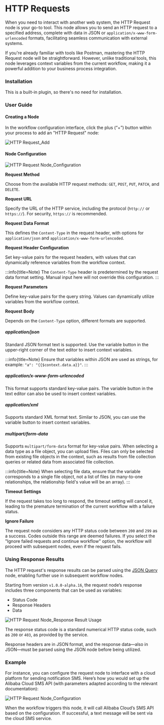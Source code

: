 # HTTP Requests

<PluginInfo name="workflow-request" link="/handbook/workflow-request"></PluginInfo>

When you need to interact with another web system, the HTTP Request node is your go-to tool. This node allows you to send an HTTP request to a specified address, complete with data in JSON or `application/x-www-form-urlencoded` formats, facilitating seamless communication with external systems.

If you're already familiar with tools like Postman, mastering the HTTP Request node will be straightforward. However, unlike traditional tools, this node leverages context variables from the current workflow, making it a powerful addition to your business process integration.

### Installation

This is a built-in plugin, so there's no need for installation.

### User Guide

#### Creating a Node

In the workflow configuration interface, click the plus (“+”) button within your process to add an "HTTP Request" node:

![HTTP Request_Add](https://static-docs.nocobase.com/46f2a6fc3f6869c80f8fbd362a54e644.png)

#### Node Configuration

![HTTP Request Node_Configuration](https://static-docs.nocobase.com/2fcb29af66b892fa704add52e2974a52.png)

**Request Method**

Choose from the available HTTP request methods: `GET`, `POST`, `PUT`, `PATCH`, and `DELETE`.

**Request URL**

Specify the URL of the HTTP service, including the protocol (`http://` or `https://`). For security, `https://` is recommended.

**Request Data Format**

This defines the `Content-Type` in the request header, with options for `application/json` and `application/x-www-form-urlencoded`.

**Request Header Configuration**

Set key-value pairs for the request headers, with values that can dynamically reference variables from the workflow context.

:::info{title=Note}
The `Content-Type` header is predetermined by the request data format setting. Manual input here will not override this configuration.
:::

**Request Parameters**

Define key-value pairs for the query string. Values can dynamically utilize variables from the workflow context.

**Request Body**

Depends on the `Content-Type` option, different formats are supported.

##### application/json

Standard JSON format text is supported. Use the variable button in the upper-right corner of the text editor to insert context variables.

:::info{title=Note}
Ensure that variables within JSON are used as strings, for example: `"a": "{{$context.data.a}}"`.
:::

##### application/x-www-form-urlencoded

This format supports standard key-value pairs. The variable button in the text editor can also be used to insert context variables.

##### application/xml

Supports standard XML format text. Similar to JSON, you can use the variable button to insert context variables.

##### multipart/form-data

Supports `multipart/form-data` format for key-value pairs. When selecting a data type as a file object, you can upload files. Files can only be selected from existing file objects in the context, such as results from file collection queries or related data from associated file collection.

:::info{title=Note}
When selecting file data, ensure that the variable corresponds to a single file object, not a list of files (in many-to-one relationships, the relationship field's value will be an array).
:::

**Timeout Settings**

If the request takes too long to respond, the timeout setting will cancel it, leading to the premature termination of the current workflow with a failure status.

**Ignore Failure**

The request node considers any HTTP status code between `200` and `299` as a success. Codes outside this range are deemed failures. If you select the "Ignore failed requests and continue workflow" option, the workflow will proceed with subsequent nodes, even if the request fails.

### Using Response Results

The HTTP request's response results can be parsed using the [JSON Query](./plugins/json-query.md) node, enabling further use in subsequent workflow nodes.

Starting from version `v1.0.0-alpha.16`, the request node’s response includes three components that can be used as variables:

- Status Code
- Response Headers
- Data

![HTTP Request Node_Response Result Usage](https://static-docs.nocobase.com/20240529110610.png)

The response status code is a standard numerical HTTP status code, such as `200` or `403`, as provided by the service.

Response headers are in JSON format, and the response data—also in JSON—must be parsed using the JSON node before being utilized.

### Example

For instance, you can configure the request node to interface with a cloud platform for sending notification SMS. Here’s how you would set up the Alibaba Cloud SMS API (with parameters adapted according to the relevant documentation):

![HTTP Request Node_Configuration](https://static-docs.nocobase.com/20240515124004.png)

When the workflow triggers this node, it will call Alibaba Cloud’s SMS API based on the configuration. If successful, a text message will be sent via the cloud SMS service.
